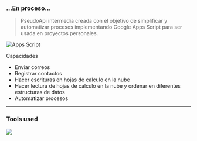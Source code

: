 ### ...En proceso...

> PseudoApi intermedia creada con el objetivo de simplificar y automatizar procesos implementando Google Apps Script para ser usada en proyectos personales.

![Apps Script](https://img.shields.io/badge/Apps%20Script-4285F4?style=for-the-badge&logo=googleappsscript&logoColor=white)

Capacidades
- Enviar correos
- Registrar contactos
- Hacer escrituras en hojas de calculo en la nube
- Hacer lectura de hojas de calculo en la nube y ordenar en diferentes estructuras de datos
- Automatizar procesos


---

### Tools used

<a href="https://skillicons.dev">
  <img src="https://skillicons.dev/icons?i=js,git,github,vscode&theme=dark" />
</a>

